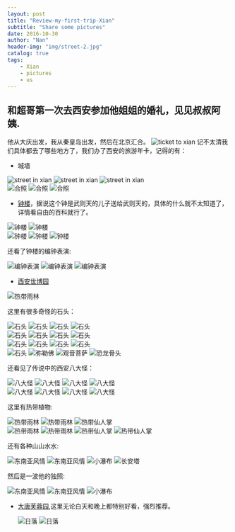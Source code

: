 ```yaml
---
layout: post
title: "Review-my-first-trip-Xian"
subtitle: "Share some pictures"
date: 2016-10-30
author: "Nan"
header-img: "img/street-2.jpg"
catalog: true
tags:
    - Xian
    - pictures
    - us
---
```


## 和超哥第一次去西安参加他姐姐的婚礼，见见叔叔阿姨.

他从大庆出发，我从秦皇岛出发，然后在北京汇合。
<img class="img-responsive" src="https://rawgithub.com/mushroommie/images/master/Xian/ticket.jpg" alt="ticket to xian">
记不太清我们具体都去了哪些地方了，我们办了西安的旅游年卡，记得的有：

- 城墙

<div class="container-fluid">
    <div class="row">
        <img src="https://rawgithub.com/mushroommie/images/master/Xian/street-1.jpg" class="col-md-4 img-responsive" alt="street in xian">
        <img src="https://rawgithub.com/mushroommie/images/master/Xian/street-2.jpg" class="col-md-4 img-responsive" alt="street in xian">
        <img src="https://rawgithub.com/mushroommie/images/master/Xian/street-3.jpg" class="col-md-4 img-responsive" alt="street in xian">
    </div>
    <div class="row">
        <img src="https://rawgithub.com/mushroommie/images/master/Xian/us-1.jpg" class="col-md-4 img-responsive" alt="合照">
        <img src="https://rawgithub.com/mushroommie/images/master/Xian/us-2.jpg" class="col-md-4 img-responsive" alt="合照">
        <img src="https://rawgithub.com/mushroommie/images/master/Xian/us-3.jpg" class="col-md-4 img-responsive" alt="合照">
    </div>
</div>

- [钟楼](https://zh.wikipedia.org/wiki/%E8%A5%BF%E5%AE%89%E9%92%9F%E6%A5%BC)，据说这个钟是武则天的儿子送给武则天的，具体的什么就不太知道了，详情看自由的百科就行了。

<div class="container-fluid">
    <div class="row">
        <img src="https://rawgithub.com/mushroommie/images/master/Xian/zhong-1.jpg" class="col-md-6 img-responsive" alt="钟楼">
        <img src="https://rawgithub.com/mushroommie/images/master/Xian/zhong-2.jpg" class="col-md-6 img-responsive" alt="钟楼">
    </div>
    <div class="row">
        <img src="https://rawgithub.com/mushroommie/images/master/Xian/zhong-qing-1.jpg" class="col-md-4 img-responsive" alt="钟楼">
        <img src="https://rawgithub.com/mushroommie/images/master/Xian/zhong-qing-2.jpg" class="col-md-4 img-responsive" alt="钟楼">
        <img src="https://rawgithub.com/mushroommie/images/master/Xian/zhong-qing-3.jpg" class="col-md-4 img-responsive" alt="钟楼">
    </div>
</div>

还看了钟楼的编钟表演:

<div class="container-fluid">
    <div class="row">
        <img src="https://rawgithub.com/mushroommie/images/master/Xian/zhong-qing-1.jpg" class="col-md-4 img-responsive" alt="编钟表演">
        <img src="https://rawgithub.com/mushroommie/images/master/Xian/zhong-qing-2.jpg" class="col-md-4 img-responsive" alt="编钟表演">
        <img src="https://rawgithub.com/mushroommie/images/master/Xian/zhong-qing-3.jpg" class="col-md-4 img-responsive" alt="编钟表演">
    </div>
</div>

- [西安世博园](http://baike.baidu.com/subview/10770/18859293.htm?fromtitle=%E8%A5%BF%E5%AE%89%E4%B8%96%E5%8D%9A%E5%9B%AD&fromid=8990529&type=syn)

<img src="https://rawgithub.com/mushroommie/images/master/Xian/museum.jpg" class="col-md-12 img-responsive" alt="热带雨林">

这里有很多奇怪的石头：

<div class="container-fluid">
    <div class="row">
        <img src="https://rawgithub.com/mushroommie/images/master/Xian/stone-1.jpg" class="col-md-3 img-responsive" alt="石头">
        <img src="https://rawgithub.com/mushroommie/images/master/Xian/stone-2.jpg" class="col-md-3 img-responsive" alt="石头">
        <img src="https://rawgithub.com/mushroommie/images/master/Xian/stone-3.jpg" class="col-md-3 img-responsive" alt="石头">
        <img src="https://rawgithub.com/mushroommie/images/master/Xian/stone-4.jpg" class="col-md-3 img-responsive" alt="石头">
    </div>
    <div class="row">
        <img src="https://rawgithub.com/mushroommie/images/master/Xian/stone-5.jpg" class="col-md-3 img-responsive" alt="石头">
        <img src="https://rawgithub.com/mushroommie/images/master/Xian/stone-6.jpg" class="col-md-3 img-responsive" alt="石头">
        <img src="https://rawgithub.com/mushroommie/images/master/Xian/stone-7.jpg" class="col-md-3 img-responsive" alt="石头">
        <img src="https://rawgithub.com/mushroommie/images/master/Xian/stone-8.jpg" class="col-md-3 img-responsive" alt="石头">
    </div>
     <div class="row">
        <img src="https://rawgithub.com/mushroommie/images/master/Xian/stone-9.jpg" class="col-md-3 img-responsive" alt="石头">
        <img src="https://rawgithub.com/mushroommie/images/master/Xian/stone-10.jpg" class="col-md-3 img-responsive" alt="石头">
        <img src="https://rawgithub.com/mushroommie/images/master/Xian/stone-11.jpg" class="col-md-3 img-responsive" alt="石头">
        <img src="https://rawgithub.com/mushroommie/images/master/Xian/stone-12.jpg" class="col-md-3 img-responsive" alt="石头">
    </div>
    <div class="row">
        <img src="https://rawgithub.com/mushroommie/images/master/Xian/stone-13.jpg" class="col-md-3 img-responsive" alt="石头">
        <img src="https://rawgithub.com/mushroommie/images/master/Xian/old-man.jpg" class="col-md-3 img-responsive" alt="弥勒佛">
        <img src="https://rawgithub.com/mushroommie/images/master/Xian/pusa.jpg" class="col-md-3 img-responsive" alt="观音菩萨">
        <img src="https://rawgithub.com/mushroommie/images/master/Xian/dinosaur-bone.jpg" class="col-md-3 img-responsive" alt="恐龙骨头">
    </div>
</div>

还看见了传说中的西安八大怪：

<div class="container-fluid">
    <div class="row">
        <img src="https://rawgithub.com/mushroommie/images/master/Xian/strange-1.jpg" class="col-md-3 img-responsive" alt="八大怪">
        <img src="https://rawgithub.com/mushroommie/images/master/Xian/strange-2.jpg" class="col-md-3 img-responsive" alt="八大怪">
        <img src="https://rawgithub.com/mushroommie/images/master/Xian/strange-3.jpg" class="col-md-3 img-responsive" alt="八大怪">
        <img src="https://rawgithub.com/mushroommie/images/master/Xian/strange-4.jpg" class="col-md-3 img-responsive" alt="八大怪">
    </div>
    <div class="row">
        <img src="https://rawgithub.com/mushroommie/images/master/Xian/strange-5.jpg" class="col-md-3 img-responsive" alt="八大怪">
        <img src="https://rawgithub.com/mushroommie/images/master/Xian/strange-6.jpg" class="col-md-3 img-responsive" alt="八大怪">
        <img src="https://rawgithub.com/mushroommie/images/master/Xian/strange-7.jpg" class="col-md-3 img-responsive" alt="八大怪">
        <img src="https://rawgithub.com/mushroommie/images/master/Xian/strange-8.jpg" class="col-md-3 img-responsive" alt="八大怪">
    </div>
</div>

这里有热带植物:

<div class="container-fluid">
    <div class="row">
        <img src="https://rawgithub.com/mushroommie/images/master/Xian/rain-forest-1.jpg" class="col-md-4 img-responsive" alt="热带雨林">
        <img src="https://rawgithub.com/mushroommie/images/master/Xian/rain-forest-2.jpg" class="col-md-4 img-responsive" alt="热带雨林">
        <img src="https://rawgithub.com/mushroommie/images/master/Xian/cactus.jpg" class="col-md-4 img-responsive" alt="热带仙人掌">
    </div>
    <div class="row">
        <img src="https://rawgithub.com/mushroommie/images/master/Xian/maybe-egypt-1.jpg" class="col-md-3 img-responsive" alt="热带雨林">
        <img src="https://rawgithub.com/mushroommie/images/master/Xian/maybe-egypt-2.jpg" class="col-md-3 img-responsive" alt="热带雨林">
        <img src="https://rawgithub.com/mushroommie/images/master/Xian/bread-tree.jpg" class="col-md-3 img-responsive" alt="热带仙人掌">
        <img src="https://rawgithub.com/mushroommie/images/master/Xian/us-4.jpg" class="col-md-3 img-responsive" alt="热带仙人掌">
    </div>
</div>

还有各种山山水水:

<div class="container-fluid">
    <div class="row">
        <img src="https://rawgithub.com/mushroommie/images/master/Xian/vietnam.jpg" class="col-md-3 img-responsive" alt="东南亚风情">
        <img src="https://rawgithub.com/mushroommie/images/master/Xian/vietnam-alone.jpg" class="col-md-3 img-responsive" alt="东南亚风情">
        <img src="https://rawgithub.com/mushroommie/images/master/Xian/waterfall.jpg" class="col-md-3 img-responsive" alt="小瀑布">
        <img src="https://rawgithub.com/mushroommie/images/master/Xian/tower.jpg" class="col-md-3 img-responsive" alt="长安塔">
    </div>
</div>

然后是一波他的独照:

<div class="container-fluid">
    <div class="row">
        <img src="https://rawgithub.com/mushroommie/images/master/Xian/him-2.jpg" class="col-md-4 img-responsive" alt="东南亚风情">
        <img src="https://rawgithub.com/mushroommie/images/master/Xian/him-3.jpg" class="col-md-4 img-responsive" alt="东南亚风情">
        <img src="https://rawgithub.com/mushroommie/images/master/Xian/him-4.jpg" class="col-md-4 img-responsive" alt="小瀑布">
    </div>
</div>

- [大唐芙蓉园](https://zh.wikipedia.org/wiki/%E5%A4%A7%E5%94%90%E8%8A%99%E8%93%89%E5%9B%AD),这里无论白天和晚上都特别好看，强烈推荐。


    <div class="row">
        <img src="https://rawgithub.com/mushroommie/images/master/Xian/sunset-1.jpg" class="col-md-4 img-responsive" alt="日落">
        <img src="https://rawgithub.com/mushroommie/images/master/Xian/sunset-2.jpg" class="col-md-4 img-responsive" alt="日落">
    </div>






